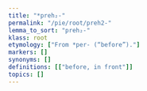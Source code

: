 ```yaml
---
title: "*preh₂-"
permalink: "/pie/root/preh2-"
lemma_to_sort: "preh₂-"
klass: root
etymology: ["From *per- (“before”)."]
markers: []
synonyms: []
definitions: [["before, in front"]]
topics: []
---
```

